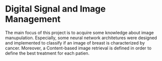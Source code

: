 # Digital Signal and Image Management


The main focus of this project is to acquire some knowledge about image manupulation. Especially, some neural network architetures were designed and implemented to classify if an image of breast is characterized by cancer. Moreover, a Content-based image retrieval is defined in order to define the best treatment for each patien.

